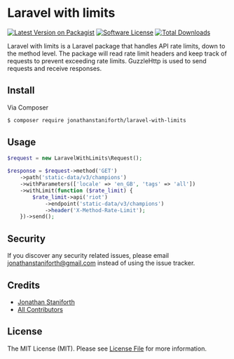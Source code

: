# Laravel with limits

[![Latest Version on Packagist][ico-version]][link-packagist]
[![Software License][ico-license]](LICENSE.md)
[![Total Downloads][ico-downloads]][link-downloads]

Laravel with limits is a Laravel package that handles API rate limits, down to the method level. The package will read rate limit headers and keep track of requests to prevent exceeding rate limits. GuzzleHttp is used to send requests and receive responses.

## Install

Via Composer

``` bash
$ composer require jonathanstaniforth/laravel-with-limits
```

## Usage

``` php
$request = new LaravelWithLimits\Request();

$response = $request->method('GET')
    ->path('static-data/v3/champions')
    ->withParameters(['locale' => 'en_GB', 'tags' => 'all'])
    ->withLimit(function ($rate_limit) {
        $rate_limit->api('riot')
            ->endpoint('static-data/v3/champions')
            ->header('X-Method-Rate-Limit');
    })->send();
```

## Security

If you discover any security related issues, please email jonathanstaniforth@gmail.com instead of using the issue tracker.

## Credits

- [Jonathan Staniforth][link-author]
- [All Contributors][link-contributors]

## License

The MIT License (MIT). Please see [License File](LICENSE.md) for more information.

[ico-version]: https://img.shields.io/packagist/v/jonathanstaniforth/laravel-with-limits.svg?style=flat-square
[ico-license]: https://img.shields.io/badge/license-MIT-brightgreen.svg?style=flat-square
[ico-downloads]: https://img.shields.io/packagist/dt/jonathanstaniforth/laravel-with-limits.svg?style=flat-square

[link-packagist]: https://packagist.org/packages/jonathanstaniforth/laravel-with-limits
[link-downloads]: https://packagist.org/packages/jonathanstaniforth/laravel-with-limits
[link-author]: https://github.com/jonathanstaniforth
[link-contributors]: ../../contributors
